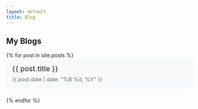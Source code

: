 ```yaml
---
layout: default
title: Blog
---
```


<section class="page-header">
    <h1>My Blogs</h1>
</section>

<section class="blog">
    <div>
        <ul id="blog-list">
            {% for post in site.posts %}
            <li>
                <a href="{{ post.url | relative_url }}">{{ post.title }}</a>
                <span class="post-date">{{ post.date | date: "%B %d, %Y" }}</span>
            </li>
            {% endfor %}
        </ul>
    </div>
</section>

<style>
    .blog ul {
        list-style: none;
        padding: 0;
        max-width: 800px;
        margin: 0 auto;
    }
    
    .blog li {
        margin-bottom: 1.5rem;
        padding: 1rem;
        background: #f8f9fa;
        border-radius: 8px;
        transition: transform 0.2s;
    }
    
    .blog li:hover {
        transform: translateX(5px);
    }
    
    .blog a {
        text-decoration: none;
        color: #333;
        font-size: 1.2rem;
        font-weight: 500;
    }
    
    .post-date {
        display: block;
        color: #666;
        font-size: 0.9rem;
        margin-top: 0.5rem;
    }
</style>